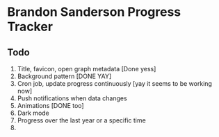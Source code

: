 # Brandon Sanderson Progress Tracker

## Todo
1. Title, favicon, open graph metadata [Done yess]
2. Background pattern [DONE YAY]
3. Cron job, update progress continuously [yay it seems to be working now]
4. Push notifications when data changes
5. Animations [DONE too]
6. Dark mode
7. Progress over the last year or a specific time
8. 
